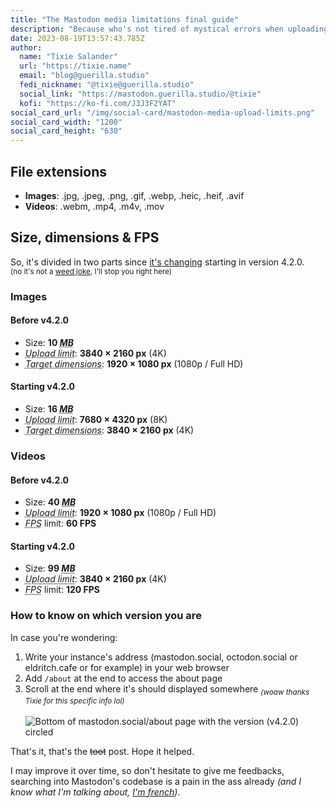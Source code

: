 ```yaml
---
title: "The Mastodon media limitations final guide"
description: "Because who's not tired of mystical errors when uploading something?"
date: 2023-08-19T13:57:43.785Z
author:
  name: "Tixie Salander"
  url: "https://tixie.name"
  email: "blog@guerilla.studio"
  fedi_nickname: "@tixie@guerilla.studio"
  social_link: "https://mastodon.guerilla.studio/@tixie"
  kofi: "https://ko-fi.com/J3J3F2YAT"
social_card_url: "/img/social-card/mastodon-media-upload-limits.png"
social_card_width: "1200"
social_card_height: "630"
---
```


## File extensions

- **Images**: .jpg, .jpeg, .png, .gif, .webp, .heic, .heif, .avif
- **Videos**: .webm, .mp4, .m4v, .mov

## Size, dimensions &amp; FPS

So, it's divided in two parts since [it's changing](https://github.com/mastodon/mastodon/pull/23726) starting in version 4.2.0. \
<sub>(no it's not a [weed joke](https://en.wikipedia.org/wiki/420_(cannabis_culture)), I'll stop you right here)</sub>

### Images

#### Before v4.2.0

- Size: **10 <dfn><abbr title="MegaBytes">MB</abbr></dfn>**
- <dfn><abbr title="What you can upload">Upload limit</abbr></dfn>: **3840&nbsp;× 2160 px** (4K)
- <dfn><abbr title="The maximum it's gonna be resize in">Target dimensions</abbr></dfn>: **1920&nbsp;× 1080 px** (1080p&nbsp;/ Full&nbsp;HD)

#### Starting v4.2.0

- Size: **16 <dfn><abbr title="MegaBytes">MB</abbr></dfn>**
- <dfn><abbr title="What you can upload">Upload limit</abbr></dfn>: **7680&nbsp;× 4320 px** (8K)
- <dfn><abbr title="The maximum it's gonna be resize in">Target dimensions</abbr></dfn>: **3840&nbsp;× 2160 px** (4K)

### Videos

#### Before v4.2.0

- Size: **40 <dfn><abbr title="MegaBytes">MB</abbr></dfn>**
- <dfn><abbr title="What you can upload">Upload limit</abbr></dfn>: **1920&nbsp;× 1080 px** (1080p&nbsp;/ Full&nbsp;HD)
- <dfn><abbr title="Frames Per Second, also called “Frame rate”">FPS</abbr></dfn> limit: **60 FPS**

#### Starting v4.2.0

- Size: **99 <dfn><abbr title="MegaBytes">MB</abbr></dfn>**
- <dfn><abbr title="What you can upload">Upload limit</abbr></dfn>: **3840&nbsp;× 2160 px** (4K)
- <dfn><abbr title="Frames Per Second, also called “Frame rate”">FPS</abbr></dfn> limit: **120 FPS**

### How to know on which version you are

In case you're wondering:
1. Write your instance's address (mastodon.social, octodon.social or eldritch.cafe or for example) in your web browser
2. Add `/about` at the end to access the about page
3. Scroll at the end where it's should displayed somewhere <sub>*(woaw thanks Tixie for this specific info lol)*</sub>\
\
![Bottom of mastodon.social/about page with the version (v4.2.0) circled](mastodon-social-about-page-infos.png)

That's it, that's the ~~toot~~ post. Hope it helped.

I may improve it over time, so don't hesitate to give me feedbacks, searching into Mastodon's codebase is a pain in the ass already *(and I know what I'm talking about, [I'm french](https://www.linguee.com/english-french/translation/bread.html))*.
